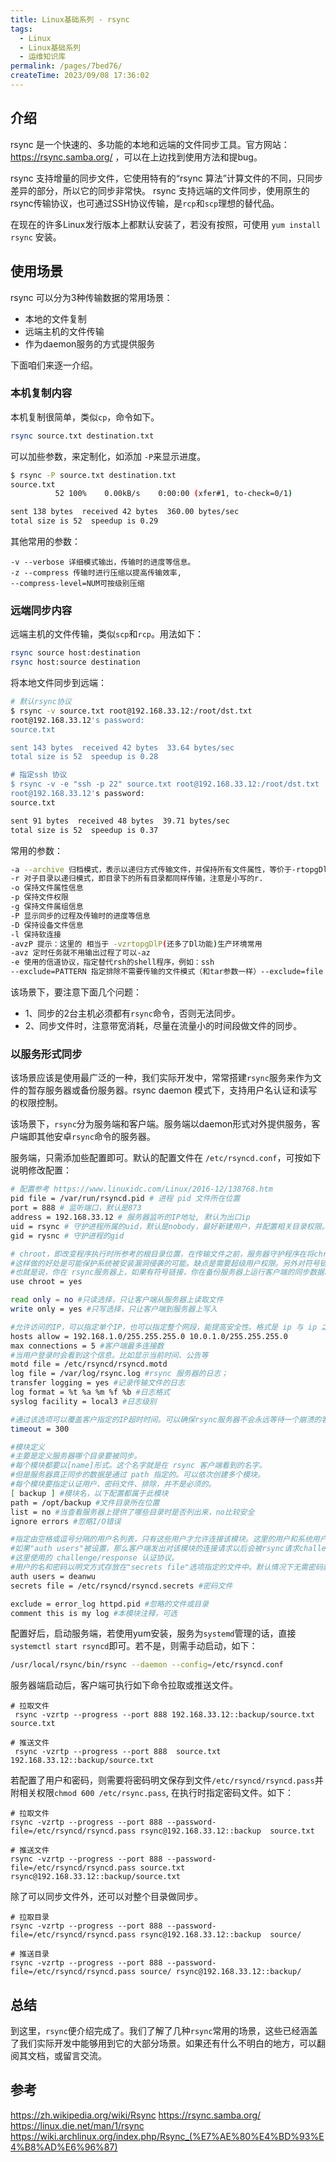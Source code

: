 ```yaml
---
title: Linux基础系列 - rsync
tags:
  - Linux
  - Linux基础系列
  - 运维知识库
permalink: /pages/7bed76/
createTime: 2023/09/08 17:36:02
---
```


## 介绍

rsync 是一个快速的、多功能的本地和远端的文件同步工具。官方网站：https://rsync.samba.org/ ，可以在上边找到使用方法和提bug。

rsync 支持增量的同步文件，它使用特有的“rsync 算法”计算文件的不同，只同步差异的部分，所以它的同步非常快。
rsync 支持远端的文件同步，使用原生的rsync传输协议，也可通过SSH协议传输，是`rcp`和`scp`理想的替代品。

在现在的许多Linux发行版本上都默认安装了，若没有按照，可使用 `yum install rsync` 安装。

## 使用场景

rsync 可以分为3种传输数据的常用场景：

- 本地的文件复制
- 远端主机的文件传输
- 作为daemon服务的方式提供服务

下面咱们来逐一介绍。

### 本机复制内容

本机复制很简单，类似`cp`，命令如下。

```bash
rsync source.txt destination.txt 
```

可以加些参数，来定制化，如添加 `-P`来显示进度。

```bash
$ rsync -P source.txt destination.txt
source.txt
          52 100%    0.00kB/s    0:00:00 (xfer#1, to-check=0/1)

sent 138 bytes  received 42 bytes  360.00 bytes/sec
total size is 52  speedup is 0.29
```

其他常用的参数：

```
-v --verbose 详细模式输出，传输时的进度等信息。
-z --compress 传输时进行压缩以提高传输效率,
--compress-level=NUM可按级别压缩

```

### 远端同步内容

远端主机的文件传输，类似`scp`和`rcp`。用法如下：

```bash
rsync source host:destination
rsync host:source destination
```

将本地文件同步到远端：

```bash
# 默认rsync协议
$ rsync -v source.txt root@192.168.33.12:/root/dst.txt
root@192.168.33.12's password:
source.txt

sent 143 bytes  received 42 bytes  33.64 bytes/sec
total size is 52  speedup is 0.28

# 指定ssh 协议
$ rsync -v -e "ssh -p 22" source.txt root@192.168.33.12:/root/dst.txt
root@192.168.33.12's password:
source.txt

sent 91 bytes  received 48 bytes  39.71 bytes/sec
total size is 52  speedup is 0.37
```

常用的参数：

```bash
-a --archive 归档模式，表示以递归方式传输文件，并保持所有文件属性，等价于-rtopgDl
-r 对子目录以递归模式，即目录下的所有目录都同样传输，注意是小写的r.
-o 保持文件属性信息
-p 保持文件权限
-g 保持文件属组信息
-P 显示同步的过程及传输时的进度等信息
-D 保持设备文件信息
-l 保持软连接
-avzP 提示：这里的 相当于 -vzrtopgDlP(还多了Dl功能)生产环境常用 
-avz 定时任务就不用输出过程了可以-az
-e 使用的信道协议，指定替代rsh的shell程序，例如：ssh
--exclude=PATTERN 指定排除不需要传输的文件模式（和tar参数一样）--exclude=file（文件名所在的目录文件）（和tar参数一样）--delete 无差异同步，即全部同步。
```

该场景下，要注意下面几个问题：

- 1、同步的2台主机必须都有`rsync`命令，否则无法同步。
- 2、同步文件时，注意带宽消耗，尽量在流量小的时间段做文件的同步。

### 以服务形式同步

该场景应该是使用最广泛的一种，我们实际开发中，常常搭建`rsync`服务来作为文件的暂存服务器或备份服务器。rsync daemon 模式下，支持用户名认证和读写的权限控制。

该场景下，`rsync`分为服务端和客户端。服务端以daemon形式对外提供服务，客户端即其他安卓`rsync`命令的服务器。

服务端，只需添加些配置即可。默认的配置文件在 `/etc/rsyncd.conf`，可按如下说明修改配置：

```bash
# 配置参考 https://www.linuxidc.com/Linux/2016-12/138768.htm
pid file = /var/run/rsyncd.pid # 进程 pid 文件所在位置
port = 888 # 监听端口，默认是873
address = 192.168.33.12 # 服务器监听的IP地址, 默认为出口ip
uid = rsync # 守护进程所属的uid，默认是nobody，最好新建用户，并配置相关目录权限。
gid = rysnc # 守护进程的gid

# chroot，即改变程序执行时所参考的根目录位置，在传输文件之前，服务器守护程序在将chroot 到文件系统中的目录中
#这样做的好处是可能保护系统被安装漏洞侵袭的可能。缺点是需要超级用户权限。另外对符号链接文件，将会排除在外
#也就是说，你在 rsync服务器上，如果有符号链接，你在备份服务器上运行客户端的同步数据时，只会把符号链接名同步下来，并不会同步符号链接的内容
use chroot = yes 

read only = no #只读选择，只让客户端从服务器上读取文件
write only = yes #只写选择，只让客户端到服务器上写入

#允许访问的IP，可以指定单个IP，也可以指定整个网段，能提高安全性。格式是 ip 与 ip 之间、ip 和网段之间、网段和网段之间要用空格隔开；
hosts allow = 192.168.1.0/255.255.255.0 10.0.1.0/255.255.255.0 
max connections = 5 #客户端最多连接数
#当用户登录时会看到这个信息。比如显示当前时间、公告等
motd file = /etc/rsyncd/rsyncd.motd
log file = /var/log/rsync.log #rsync 服务器的日志；
transfer logging = yes #记录传输文件的日志
log format = %t %a %m %f %b #日志格式
syslog facility = local3 #日志级别

#通过该选项可以覆盖客户指定的IP超时时间。可以确保rsync服务器不会永远等待一个崩溃的客户端。超时单位为秒钟，0表示没有超时定义，这也是默认值。对于匿名rsync服务器来说，一个理想的数字是600。
timeout = 300 

#模块定义
#主要是定义服务器哪个目录要被同步。
#每个模块都要以[name]形式。这个名字就是在 rsync 客户端看到的名字。
#但是服务器真正同步的数据是通过 path 指定的。可以依次创建多个模块。
#每个模块要指定认证用户、密码文件、排除，并不是必须的。
[ backup ] #模块名，以下配置都属于此模块
path = /opt/backup #文件目录所在位置
list = no #当查看服务器上提供了哪些目录时是否列出来，no比较安全
ignore errors #忽略I/O错误

#指定由空格或逗号分隔的用户名列表，只有这些用户才允许连接该模块。这里的用户和系统用户没有任何关系，是 rsyncd.secrets 中的用户名！
#如果"auth users"被设置，那么客户端发出对该模块的连接请求以后会被rsync请求challenged进行验证身份。
#这里使用的 challenge/response 认证协议。
#用户的名和密码以明文方式存放在"secrets file"选项指定的文件中。默认情况下无需密码就可以连接模块(也就是匿名方式)。
auth users = deanwu
secrets file = /etc/rsyncd/rsyncd.secrets #密码文件

exclude = error_log httpd.pid #忽略的文件或目录
comment this is my log #本模块注释，可选
```

配置好后，启动服务端，若使用yum安装，服务为`systemd`管理的话，直接 `systemctl start rsyncd`即可。若不是，则需手动启动，如下：

```bash
/usr/local/rsync/bin/rsync --daemon --config=/etc/rsyncd.conf
```

服务器端启动后，客户端可执行如下命令拉取或推送文件。

```
# 拉取文件
 rsync -vzrtp --progress --port 888 192.168.33.12::backup/source.txt  source.txt

# 推送文件
 rsync -vzrtp --progress --port 888  source.txt 192.168.33.12::backup/source.txt 
```

若配置了用户和密码，则需要将密码明文保存到文件`/etc/rsyncd/rsyncd.pass`并附相关权限`chmod 600 /etc/rsync.pass`, 在执行时指定密码文件。如下：

```
# 拉取文件
rsync -vzrtp --progress --port 888 --password-file=/etc/rsyncd/rsyncd.pass rsync@192.168.33.12::backup  source.txt

# 推送文件
rsync -vzrtp --progress --port 888 --password-file=/etc/rsyncd/rsyncd.pass source.txt  rsync@192.168.33.12::backup/source.txt 
```

除了可以同步文件外，还可以对整个目录做同步。

```
# 拉取目录
rsync -vzrtp --progress --port 888 --password-file=/etc/rsyncd/rsyncd.pass rsync@192.168.33.12::backup  source/

# 推送目录
rsync -vzrtp --progress --port 888 --password-file=/etc/rsyncd/rsyncd.pass source/ rsync@192.168.33.12::backup/
```

## 总结

到这里，`rsync`便介绍完成了。我们了解了几种`rsync`常用的场景，这些已经涵盖了我们实际开发中能够用到它的大部分场景。如果还有什么不明白的地方，可以翻阅其文档，或留言交流。

## 参考 
https://zh.wikipedia.org/wiki/Rsync
https://rsync.samba.org/
https://linux.die.net/man/1/rsync
https://wiki.archlinux.org/index.php/Rsync_(%E7%AE%80%E4%BD%93%E4%B8%AD%E6%96%87)